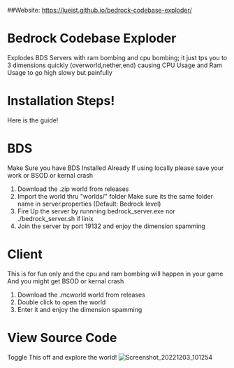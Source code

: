 ##Website: https://lueist.github.io/bedrock-codebase-exploder/
# Bedrock Codebase Exploder

Explodes BDS Servers with ram bombing and cpu bombing; it just tps you to 3 dimensions quickly (overworld,nether,end) causing CPU Usage and Ram Usage to go high slowy but painfully

# Installation Steps!
Here is the guide!
# BDS
Make Sure you have BDS Installed Already If using locally please save your work or BSOD or kernal crash
1. Download the .zip world from releases
2. Import the world thru "worlds/" folder Make sure its the same folder name in server.properties (Default: Bedrock level)
3. Fire Up the server by runnning bedrock_server.exe nor ./bedrock_server.sh if linix
4. Join the server by port 19132 and enjoy the dimension spamming

# Client
This is for fun only and the cpu and ram bombing will happen in your game And you might get BSOD or kernal crash
1. Download the .mcworld world from releases
2. Double click to open the world
3. Enter it and enjoy the dimension spamming

# View Source Code
Toggle This off and explore the world!
![Screenshot_20221203_101254](https://user-images.githubusercontent.com/82807836/205445224-90878e6b-d63d-44f1-a8ca-d11a0717ca22.png)
